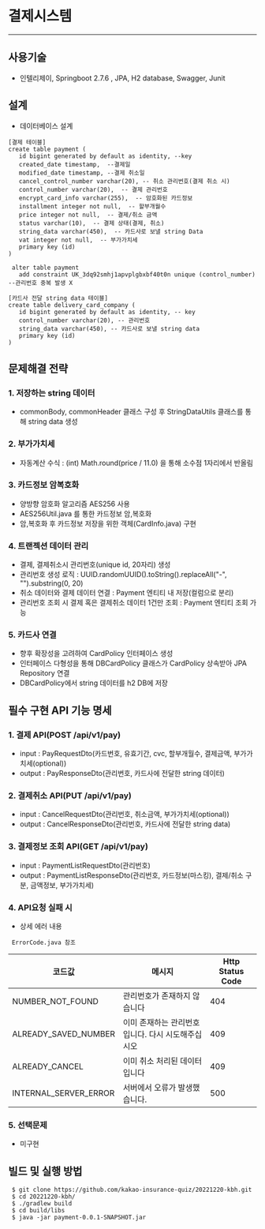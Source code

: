 # 결제시스템

--------------------
## 사용기술
- 인텔리제이, Springboot 2.7.6 , JPA, H2 database, Swagger, Junit

## 설계
- 데이터베이스 설계
````
[결제 테이블]
create table payment (  
   id bigint generated by default as identity, --key 
   created_date timestamp,  --결제일
   modified_date timestamp, --결제 취소일   
   cancel_control_number varchar(20), -- 취소 관리번호(결제 취소 시)  
   control_number varchar(20),  -- 결제 관리번호 
   encrypt_card_info varchar(255),  -- 암호화된 카드정보
   installment integer not null,  -- 할부개월수
   price integer not null,  -- 결제/취소 금액
   status varchar(10),  -- 결제 상태(결제, 취소)
   string_data varchar(450),  -- 카드사로 보낼 string Data
   vat integer not null,  -- 부가가치세
   primary key (id)  
)

 alter table payment 
   add constraint UK_3dq92smhj1apvplgbxbf40t0n unique (control_number) --관리번호 중복 발생 X
````

````
[카드사 전달 string data 테이블]
create table delivery_card_company (
   id bigint generated by default as identity, -- key
   control_number varchar(20), -- 관리번호 
   string_data varchar(450), -- 카드사로 보낼 string data
   primary key (id)
)
````

## 문제해결 전략
### 1. 저장하는 string 데이터
- commonBody, commonHeader 클래스 구성 후 StringDataUtils 클래스를 통해 string data 생성

### 2. 부가가치세
- 자동계산 수식 : (int) Math.round(price / 11.0) 을 통해 소수점 1자리에서 반올림

### 3. 카드정보 암복호화
- 양방향 암호화 알고리즘 AES256 사용
- AES256Util.java 를 통한 카드정보 암,복호화
- 암,복호화 후 카드정보 저장을 위한 객체(CardInfo.java) 구현
### 4. 트랜젝션 데이터 관리
- 결제, 결제취소시 관리번호(unique id, 20자리) 생성
- 관리번호 생성 로직 : UUID.randomUUID().toString().replaceAll("-", "").substring(0, 20)
- 취소 데이터와 결제 데이터 연결 : Payment 엔티티 내 저장(컬럼으로 분리)
- 관리번호 조회 시 결제 혹은 결제취소 데이터 1건만 조회 : Payment 엔티티 조회 가능

### 5. 카드사 연결
- 향후 확장성을 고려하여 CardPolicy 인터페이스 생성
- 인터페이스 다형성을 통해 DBCardPolicy 클래스가 CardPolicy 상속받아 JPA Repository 연결
- DBCardPolicy에서 string 데이터를 h2 DB에 저장

## 필수 구현 API 기능 명세
### 1. 결제 API(POST /api/v1/pay)
- input : PayRequestDto(카드번호, 유효기간, cvc, 할부개월수, 결제금액, 부가가치세(optional))
- output : PayResponseDto(관리번호, 카드사에 전달한 string 데이터)
### 2. 결제취소 API(PUT /api/v1/pay)
- input : CancelRequestDto(관리번호, 취소금액, 부가가치세(optional))
- output : CancelResponseDto(관리번호, 카드사에 전달한 string data)

### 3. 결제정보 조회 API(GET /api/v1/pay)
- input : PaymentListRequestDto(관리번호)
- output : PaymentListResponseDto(관리번호, 카드정보(마스킹), 결제/취소 구분, 금액정보, 부가가치세)

### 4. API요청 실패 시
- 상세 에러 내용
 ```
  ErrorCode.java 참조
 ```


  코드값|메시지|Http Status Code
  ---|---|---|
  NUMBER_NOT_FOUND|관리번호가 존재하지 않습니다|404
  ALREADY_SAVED_NUMBER|이미 존재하는 관리번호입니다. 다시 시도해주십시오|409
  ALREADY_CANCEL|이미 취소 처리된 데이터입니다|409
  INTERNAL_SERVER_ERROR|서버에서 오류가 발생했습니다.|500
  


### 5. 선택문제 
- 미구현

## 빌드 및 실행 방법
````
 $ git clone https://github.com/kakao-insurance-quiz/20221220-kbh.git
 $ cd 20221220-kbh/
 $ ./gradlew build
 $ cd build/libs
 $ java -jar payment-0.0.1-SNAPSHOT.jar
````